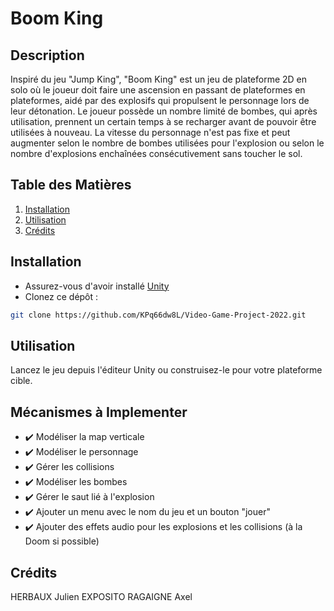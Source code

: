 # Boom King

## Description
Inspiré du jeu "Jump King", "Boom King" est un jeu de plateforme 2D en solo où le joueur doit faire une ascension en passant de plateformes en plateformes, aidé par des explosifs qui propulsent le personnage lors de leur détonation. Le joueur possède un nombre limité de bombes, qui après utilisation, prennent un certain temps à se recharger avant de pouvoir être utilisées à nouveau. La vitesse du personnage n'est pas fixe et peut augmenter selon le nombre de bombes utilisées pour l'explosion ou selon le nombre d'explosions enchaînées consécutivement sans toucher le sol.

## Table des Matières
1. [Installation](#installation)
2. [Utilisation](#utilisation)
3. [Crédits](#crédits)

## Installation
- Assurez-vous d'avoir installé [Unity](https://unity.com/)
- Clonez ce dépôt :
```bash
git clone https://github.com/KPq66dw8L/Video-Game-Project-2022.git
```

## Utilisation
Lancez le jeu depuis l'éditeur Unity ou construisez-le pour votre plateforme cible.

## Mécanismes à Implementer
- :heavy_check_mark: Modéliser la map verticale 
- :heavy_check_mark: Modéliser le personnage
- :heavy_check_mark: Gérer les collisions
- :heavy_check_mark: Modéliser les bombes
- :heavy_check_mark: Gérer le saut lié à l'explosion
- :heavy_check_mark: Ajouter un menu avec le nom du jeu et un bouton "jouer"
- :heavy_check_mark: Ajouter des effets audio pour les explosions et les collisions (à la Doom si possible)

## Crédits
HERBAUX Julien
EXPOSITO RAGAIGNE Axel
